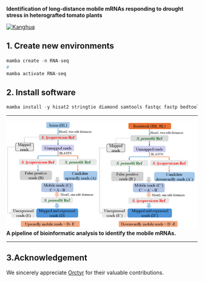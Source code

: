 **Identification of long-distance mobile mRNAs responding to drought stress in heterografted tomato plants**

[![Kanghua](https://img.shields.io/badge/Kanghua-github-blue?logo=github)](https://github.com/kanghuadu)

## 1. Create new environments
```R
mamba create -n RNA-seq 
# 
mamba activate RNA-seq 
```
## 2. Install software
```R
mamba install -y hisat2 stringtie diamond samtools fastqc fastp bedtools bowtie2
```
----
![A pipeline of bioinformatic analysis to identify the mobile mRNAs.](image.png)
**A pipeline of bioinformatic analysis to identify the mobile mRNAs.**

----
## 3.Acknowledgement
We sincerely appreciate [Orctyr](https://github.com/orctyr/) for their valuable contributions.